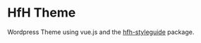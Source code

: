 # HfH Theme

Wordpress Theme using vue.js and the [hfh-styleguide](https://github.com/HfH-DLC/hfh-styleguide) package.
